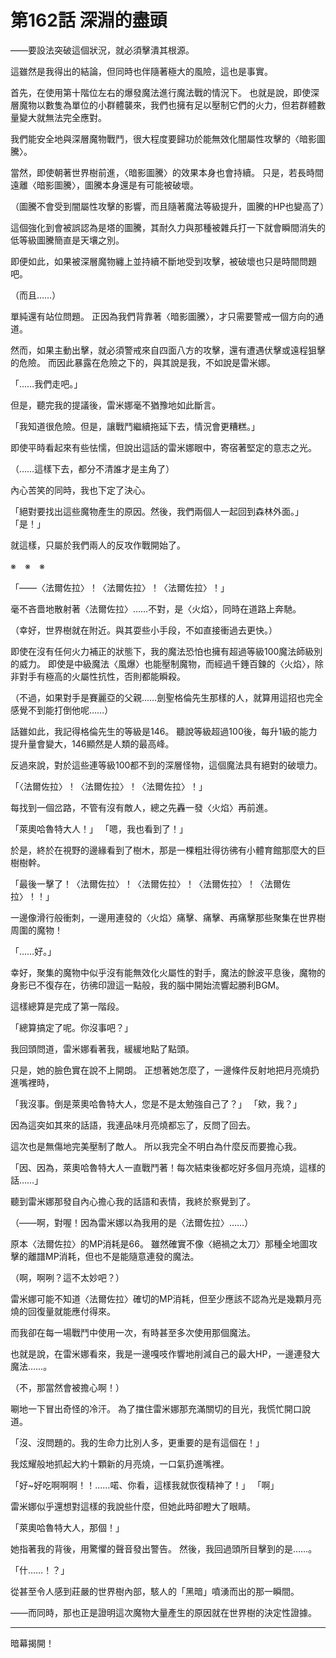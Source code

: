 # 第162話 深淵的盡頭

――要設法突破這個狀況，就必須擊潰其根源。

這雖然是我得出的結論，但同時也伴隨著極大的風險，這也是事實。

首先，在使用第十階位左右的爆發魔法進行魔法戰的情況下。
也就是說，即使深層魔物以數隻為單位的小群體襲來，我們也擁有足以壓制它們的火力，但若群體數量變大就無法完全應對。

我們能安全地與深層魔物戰鬥，很大程度要歸功於能無效化闇屬性攻擊的〈暗影圖騰〉。

當然，即使朝著世界樹前進，〈暗影圖騰〉的效果本身也會持續。
只是，若長時間遠離〈暗影圖騰〉，圖騰本身還是有可能被破壞。

（圖騰不會受到闇屬性攻擊的影響，而且隨著魔法等級提升，圖騰的HP也變高了）

這個強化到會被誤認為是塔的圖騰，其耐久力與那種被雜兵打一下就會瞬間消失的低等級圖騰簡直是天壤之別。

即便如此，如果被深層魔物纏上並持續不斷地受到攻擊，被破壞也只是時間問題吧。

（而且……）

單純還有站位問題。
正因為我們背靠著〈暗影圖騰〉，才只需要警戒一個方向的通道。

然而，如果主動出擊，就必須警戒來自四面八方的攻擊，還有遭遇伏擊或遠程狙擊的危險。
而因此暴露在危險之下的，與其說是我，不如說是雷米娜。

「……我們走吧。」

但是，聽完我的提議後，雷米娜毫不猶豫地如此斷言。

「我知道很危險。但是，讓戰鬥繼續拖延下去，情況會更糟糕。」

即使平時看起來有些怯懦，但說出這話的雷米娜眼中，寄宿著堅定的意志之光。

（……這樣下去，都分不清誰才是主角了）

內心苦笑的同時，我也下定了決心。

「絕對要找出這些魔物產生的原因。然後，我們兩個人一起回到森林外面。」
「是！」

就這樣，只屬於我們兩人的反攻作戰開始了。

※　※　※

「――〈法爾佐拉〉！〈法爾佐拉〉！〈法爾佐拉〉！」

毫不吝嗇地散射著〈法爾佐拉〉……不對，是〈火焰〉，同時在道路上奔馳。

（幸好，世界樹就在附近。與其耍些小手段，不如直接衝過去更快。）

即使在沒有任何火力補正的狀態下，我的魔法恐怕也擁有超過等級100魔法師級別的威力。
即使是中級魔法〈風爆〉也能壓制魔物，而經過千錘百鍊的〈火焰〉，除非對手有極高的火屬性抗性，否則都能瞬殺。

（不過，如果對手是賽麗亞的父親……劍聖格倫先生那樣的人，就算用這招也完全感覺不到能打倒他呢……）

話雖如此，我記得格倫先生的等級是146。
聽說等級超過100後，每升1級的能力提升量會變大，146顯然是人類的最高峰。

反過來說，對於這些連等級100都不到的深層怪物，這個魔法具有絕對的破壞力。

「〈法爾佐拉〉！〈法爾佐拉〉！〈法爾佐拉〉！」

每找到一個岔路，不管有沒有敵人，總之先轟一發〈火焰〉再前進。

「萊奧哈魯特大人！」
「嗯，我也看到了！」

於是，終於在視野的邊緣看到了樹木，那是一棵粗壯得彷彿有小體育館那麼大的巨樹樹幹。

「最後一擊了！〈法爾佐拉〉！〈法爾佐拉〉！〈法爾佐拉〉！〈法爾佐拉〉！！」

一邊像滑行般衝刺，一邊用連發的〈火焰〉痛擊、痛擊、再痛擊那些聚集在世界樹周圍的魔物！

「……好。」

幸好，聚集的魔物中似乎沒有能無效化火屬性的對手，魔法的餘波平息後，魔物的身影已不復存在，彷彿印證這一點般，我的腦中開始流響起勝利BGM。

這樣總算是完成了第一階段。

「總算搞定了呢。你沒事吧？」

我回頭問道，雷米娜看著我，緩緩地點了點頭。

只是，她的臉色實在說不上開朗。
正想著她怎麼了，一邊條件反射地把月亮燒扔進嘴裡時，

「我沒事。倒是萊奧哈魯特大人，您是不是太勉強自己了？」
「欸，我？」

因為這突如其來的話語，我連品味月亮燒都忘了，反問了回去。

這次也是無傷地完美壓制了敵人。
所以我完全不明白為什麼反而要擔心我。

「因、因為，萊奧哈魯特大人一直戰鬥著！每次結束後都吃好多個月亮燒，這樣的話……」

聽到雷米娜那發自內心擔心我的話語和表情，我終於察覺到了。

（――啊，對喔！因為雷米娜以為我用的是〈法爾佐拉〉……）

原本〈法爾佐拉〉的MP消耗是66。
雖然確實不像〈絕禍之太刀〉那種全地圖攻擊的離譜MP消耗，但也不是能隨意連發的魔法。

（啊，啊咧？這不太妙吧？）

雷米娜可能不知道〈法爾佐拉〉確切的MP消耗，但至少應該不認為光是幾顆月亮燒的回復量就能應付得來。

而我卻在每一場戰鬥中使用一次，有時甚至多次使用那個魔法。

也就是說，在雷米娜看來，我是一邊嘎吱作響地削減自己的最大HP，一邊連發大魔法……。

（不，那當然會被擔心啊！）

唰地一下冒出奇怪的冷汗。
為了擋住雷米娜那充滿關切的目光，我慌忙開口說道。

「沒、沒問題的。我的生命力比別人多，更重要的是有這個在！」

我炫耀般地抓起大約十顆新的月亮燒，一口氣扔進嘴裡。

「好~好吃啊啊啊！！……喏、你看，這樣我就恢復精神了！」
「啊」

雷米娜似乎還想對這樣的我說些什麼，但她此時卻瞪大了眼睛。

「萊奧哈魯特大人，那個！」

她指著我的背後，用驚懼的聲音發出警告。
然後，我回過頭所目擊到的是……。

「什……！？」

從甚至令人感到莊嚴的世界樹內部，駭人的「黑暗」噴湧而出的那一瞬間。

――而同時，那也正是證明這次魔物大量產生的原因就在世界樹的決定性證據。

---

暗幕揭開！
